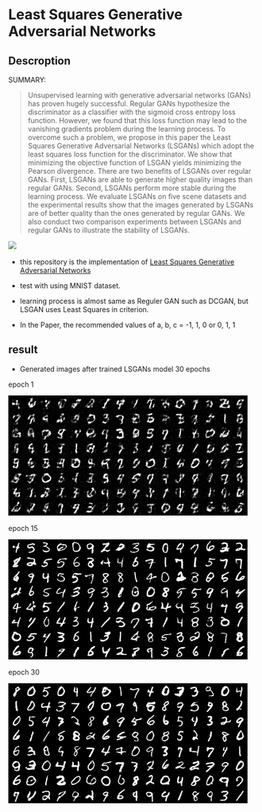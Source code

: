 # Least Squares Generative Adversarial Networks

## Descroption

SUMMARY: 
> Unsupervised learning with generative adversarial networks (GANs) has proven hugely successful. Regular GANs hypothesize the discriminator as a classifier with the sigmoid cross entropy loss function. However, we found that this loss function may lead to the vanishing gradients problem during the learning process. To overcome such a problem, we propose in this paper the Least Squares Generative Adversarial Networks (LSGANs) which adopt the least squares loss function for the discriminator. We show that minimizing the objective function of LSGAN yields minimizing the Pearson divergence. There are two benefits of LSGANs over regular GANs. First, LSGANs are able to generate higher quality images than regular GANs. Second, LSGANs perform more stable during the learning process. We evaluate LSGANs on five scene datasets and the experimental results show that the images generated by LSGANs are of better quality than the ones generated by regular GANs. We also conduct two comparison experiments between LSGANs and regular GANs to illustrate the stability of LSGANs.

![](https://camo.githubusercontent.com/57f5d3edf50c40bf7db4604853e46eb4b61f6278/68747470733a2f2f63646e2d696d616765732d312e6d656469756d2e636f6d2f6d61782f313630302f312a6171426c6a6b5f596241746d577078383161316a5f412e706e67)

- this repository is the implementation of [Least Squares Generative Adversarial Networks](https://arxiv.org/pdf/1611.04076.pdf)

- test with using MNIST dataset.

- learning process is almost same as Reguler GAN such as DCGAN, but LSGAN uses Least Squares in criterion.

- In the Paper, the recommended values of a, b, c = -1, 1, 0 or 0, 1, 1

## result

- Generated images after trained LSGANs model 30 epochs

epoch 1

![](./data/generated/epoch_001.png)

epoch 15

![](./data/generated/epoch_015.png)

epoch 30

![](./data/generated/epoch_030.png)





